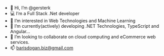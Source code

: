 - 👋 Hi, I’m @gersterk
- 💻 I’m a Full Stack .Net developer
- 👀 I’m interested in Web Technologies and Machine Learning
- 🌱 I’m currently(actively) developing .NET Technologies, TypeScript and Angular...
- 💞️ I’m looking to collaborate on cloud computing and eCommerce web services.
- 📫 barisdogan.biz@gmail.com  

<!---
gersterk/gersterk is a ✨ special ✨ repository because its `README.md` (this file) appears on your GitHub profile.
You can click the Preview link to take a look at your changes.
--->
